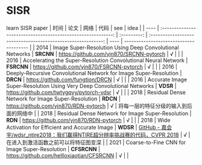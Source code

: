 # SISR
learn SISR paper
| 时间 |                             论文                             |    网络     |                             代码                             | see  | idea                                   |
| ---- | :----------------------------------------------------------: | :---------: | :----------------------------------------------------------: | ---- | -------------------------------------- |
| 2014 |   Image Super-Resolution Using Deep Convolutional Networks   |  **SRCNN**  |           https://github.com/yjn870/SRCNN-pytorch            | √    |                                        |
| 2016 | Accelerating the Super-Resolution Convolutional Neural Network | **FSRCNN**  |           https://github.com/yjn870/FSRCNN-pytorch           | √    |                                        |
| 2016 | Deeply-Recursive Convolutional Network for Image Super-Resolution |  **DRCN**   |               https://github.com/fungtion/DRCN               | √    |                                        |
| 2016 | Accurate Image Super-Resolution Using Very Deep Convolutional Networks |  **VDSR**   |           https://github.com/twtygqyy/pytorch-vdsr           | √    |                                        |
| 2018 |      Residual Dense Network for Image Super-Resolution       |  **RDCN**   |            https://github.com/yjn870/RDN-pytorch             | √    | 将每一层的特征分级的输入到后面的网络中 |
| 2018 |      Residual Dense Network for Image Super-Resolution       |   **RDN**   |            https://github.com/yjn870/RDN-pytorch             | √    |                                        |
| 2018 |       Wide Activation for Efficient and Accurate Image       |  **WDSR**   | [GitHub - 嘉会宇/wdsr_ntire2018：我们赢得NTIRE超分辨率挑战赛的代码，CVPR 2018](https://github.com/JiahuiYu/wdsr_ntire2018) | √    | 在进入到激活函数之前可以将特征图变深   |
| 2021 |        Coarse-to-Fine CNN for Image Super-Resolution         | **CFSRCNN** |          https://github.com/hellloxiaotian/CFSRCNN           | √    |                                        |
